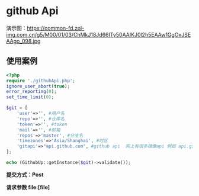 # github Api
演示图：https://common-fd.zol-img.com.cn/g5/M00/01/03/ChMkJ18Jd66ITy50AAIKJ0l2h5EAAw1GgOxJSEAAgo_098.jpg
## 使用案例



```php
<?php
require './githubApi.php';
ignore_user_abort(true);
error_reporting(0);
set_time_limit(0);

$git = [
    'user'=>'', #用户名
    'repo'=>'', #仓库名
    'token'=>'', #token
    'mail'=>'', #邮箱
    'repos'=>'master', #分支名
    'timezones'=>'Asia/Shanghai', #时区
    'gitapi'=>"api.github.com", #github api  网上有很多镜像api 例如 api.git.sdut.me
];

echo (GithubUp::getInstance($git)->validate());

```

**提交方式：Post**

**请求参数 file:[file]**





